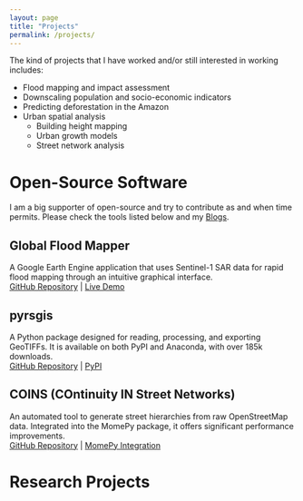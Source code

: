 ```yaml
---
layout: page
title: "Projects"
permalink: /projects/
---
```


The kind of projects that I have worked and/or still interested in working includes:
- Flood mapping and impact assessment
- Downscaling population and socio-economic indicators
- Predicting deforestation in the Amazon 
- Urban spatial analysis
  - Building height mapping
  - Urban growth models
  - Street network analysis

Open-Source Software
=====
I am a big supporter of open-source and try to contribute as and when time permits.
Please check the tools listed below and my [Blogs](/year-archive/).

## Global Flood Mapper
A Google Earth Engine application that uses Sentinel-1 SAR data for rapid flood mapping through an intuitive graphical interface.  
[GitHub Repository](https://github.com/PratyushTripathy/global_flood_mapper) | [Live Demo](https://wbwaterdata.org/dataset/google-earth-engine-apps-flood-mapper-tool)

## pyrsgis
A Python package designed for reading, processing, and exporting GeoTIFFs. It is available on both PyPI and Anaconda, with over 185k downloads.  
[GitHub Repository](https://github.com/PratyushTripathy/pyrsgis) | [PyPI](https://pypi.org/project/pyrsgis)

## COINS (COntinuity IN Street Networks)
An automated tool to generate street hierarchies from raw OpenStreetMap data. Integrated into the MomePy package, it offers significant performance improvements.  
[GitHub Repository](https://github.com/PratyushTripathy/COINS) | [MomePy Integration](http://docs.momepy.org/en/v0.7.2/generated/momepy.COINS.html)

# Research Projects